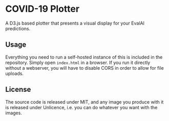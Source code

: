 # COVID-19 Plotter

A D3.js based plotter that presents a visual display for your EvalAI predictions. 


## Usage

Everything you need to run a self-hosted instance of this is included in the repository. Simply open `index.html` in a browser. If you run it directly without a webserver,
you will have to disable CORS in order to allow for file uploads. 

## License

The source code is released under MIT, and any image you produce with it is released under Unlicence, i.e. you can do whatever you want with the images.

